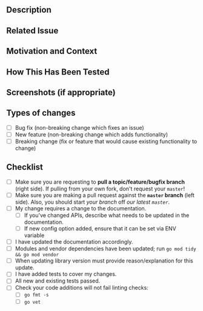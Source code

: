 <!-- Provide a general summary of your changes in the Title above -->

## Description
<!-- Describe your changes in detail -->

## Related Issue
<!-- This project only accepts pull requests related to open issues -->
<!-- If suggesting a new feature or change, please discuss it in an issue first -->
<!-- If fixing a bug, there should be an issue describing it with steps to reproduce -->
<!-- Please link to the issue here -->

## Motivation and Context
<!-- Why is this change required? What problem does it solve? -->

## How This Has Been Tested
<!-- Please describe in detail how you tested your changes -->
<!-- Include details of your testing environment, and the tests you ran to see how your change affects other areas of
the code, etc. -->

## Screenshots (if appropriate)

## Types of changes
<!-- What types of changes does your code introduce? Put an `x` in all the boxes that apply: -->
- [ ] Bug fix (non-breaking change which fixes an issue)
- [ ] New feature (non-breaking change which adds functionality)
- [ ] Breaking change (fix or feature that would cause existing functionality to change)

## Checklist
<!-- Go over all the following points, and put an `x` in all the boxes that apply -->
<!-- If you're unsure about any of these, don't hesitate to ask; we're here to help! -->
- [ ] Make sure you are requesting to **pull a topic/feature/bugfix branch** (right side). If pulling from your own
      fork, don't request your `master`!
- [ ] Make sure you are making a pull request against the **`master` branch** (left side). Also, you should start
      *your branch* off *our latest `master`*.
- [ ] My change requires a change to the documentation.
  - [ ] If you've changed APIs, describe what needs to be updated in the documentation.
  - [ ] If new config option added, ensure that it can be set via ENV variable
- [ ] I have updated the documentation accordingly.
- [ ] Modules and vendor dependencies have been updated; run `go mod tidy && go mod vendor`
- [ ] When updating library version must provide reason/explanation for this update.
- [ ] I have added tests to cover my changes.
- [ ] All new and existing tests passed.
- [ ] Check your code additions will not fail linting checks:
  - [ ] `go fmt -s`
  - [ ] `go vet`

